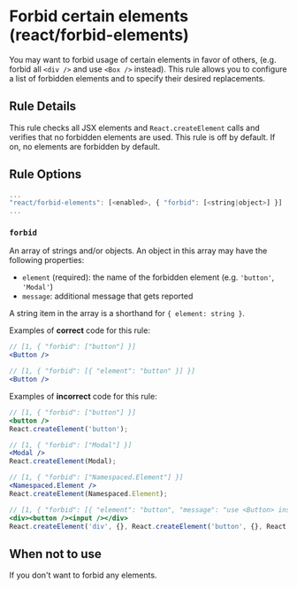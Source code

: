 # Forbid certain elements (react/forbid-elements)

You may want to forbid usage of certain elements in favor of others, (e.g. forbid all `<div />` and use `<Box />` instead). This rule allows you to configure a list of forbidden elements and to specify their desired replacements.

## Rule Details

This rule checks all JSX elements and `React.createElement` calls and verifies that no forbidden elements are used. This rule is off by default. If on, no elements are forbidden by default.

## Rule Options

```js
...
"react/forbid-elements": [<enabled>, { "forbid": [<string|object>] }]
...
```

### `forbid`

An array of strings and/or objects. An object in this array may have the following properties:

* `element` (required): the name of the forbidden element (e.g. `'button'`, `'Modal'`)
* `message`: additional message that gets reported

A string item in the array is a shorthand for `{ element: string }`.

Examples of **correct** code for this rule:

```jsx
// [1, { "forbid": ["button"] }]
<Button />

// [1, { "forbid": [{ "element": "button" }] }]
<Button />
```

Examples of **incorrect** code for this rule:

```jsx
// [1, { "forbid": ["button"] }]
<button />
React.createElement('button');

// [1, { "forbid": ["Modal"] }]
<Modal />
React.createElement(Modal);

// [1, { "forbid": ["Namespaced.Element"] }]
<Namespaced.Element />
React.createElement(Namespaced.Element);

// [1, { "forbid": [{ "element": "button", "message": "use <Button> instead" }, "input"] }]
<div><button /><input /></div>
React.createElement('div', {}, React.createElement('button', {}, React.createElement('input')));
```

## When not to use

If you don't want to forbid any elements.
